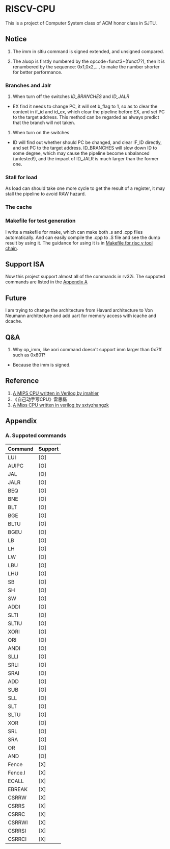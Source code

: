 # RISCV-CPU

This is a project of Computer System class of ACM honor class in SJTU.

## Notice

1. The imm in sltiu command is signed extended, and unsigned compared.

1. The aluop is firstly numbered by the opcode+funct3+(funct7?), then it is renumbered by the sequence: 0x1,0x2,..., to make the number shorter for better performance.

### Branches and Jalr

1. When turn off the switches *ID_BRANCHES* and *ID_JALR*
- EX find it needs to change PC, it will set b_flag to 1, so as to clear the content in if_id and id_ex, which clear the pipeline before EX, and set PC to the target address. This method can be regarded as always predict that the branch will not taken.

1. When turn on the switches
- ID will find out whether should PC be changed, and clear IF_ID directly, and set PC to the target address. ID_BRANCHES will slow down ID to some degree, which may cause the pipeline become unbalanced (untested!), and the impact of ID_JALR is much larger than the former one.

### Stall for load

As load can should take one more cycle to get the result of a register, it may stall the pipeline to avoid RAW hazard.

### The cache 

### Makefile for test generation

I write a makefile for make, which can make both .s and .cpp files automatically. And can easily compile the .cpp to .S file and see the dump result by using it. The guidance for using it is in [Makefile for risc v tool chain](https://gist.github.com/Michaelvll/46e069e29a8448326acadd7bb2bb1654).

## Support ISA

Now this project support almost all of the commands in rv32i. The suppoted commands are listed in the [Appendix A](#ApdxA)

## Future

I am trying to change the architecture from Havard architecture to Von Neumann architecture and add uart for memory access with icache and dcache.

## Q&A

1. Why op_imm, like xori command doesn't support imm larger than 0x7ff such as 0x801?
- Because the imm is signed.

## Reference

1. [A MIPS CPU written in Verilog by jmahler](https://github.com/jmahler/mips-cpu.git)
1. 《自己动手写CPU》雷思磊
1. [A Mips CPU written in verilog by sxtyzhangzk](https://github.com/sxtyzhangzk/mips-cpu.git)

## Appendix

### <span id="ApdxA">A. Suppoted commands</span>

| Command | Support |
|---------|---------|
| LUI     | [O]     |
| AUIPC   | [O]     |
| JAL     | [O]     |
| JALR    | [O]     |
| BEQ     | [O]     |
| BNE     | [O]     |
| BLT     | [O]     |
| BGE     | [O]     |
| BLTU    | [O]     |
| BGEU    | [O]     |
| LB      | [O]     |
| LH      | [O]     |
| LW      | [O]     |
| LBU     | [O]     |
| LHU     | [O]     |
| SB      | [O]     |
| SH      | [O]     |
| SW      | [O]     |
| ADDI    | [O]     |
| SLTI    | [O]     |
| SLTIU   | [O]     |
| XORI    | [O]     |
| ORI     | [O]     |
| ANDI    | [O]     |
| SLLI    | [O]     |
| SRLI    | [O]     |
| SRAI    | [O]     |
| ADD     | [O]     |
| SUB     | [O]     |
| SLL     | [O]     |
| SLT     | [O]     |
| SLTU    | [O]     |
| XOR     | [O]     |
| SRL     | [O]     |
| SRA     | [O]     |
| OR      | [O]     |
| AND     | [O]     |
| Fence   | [X]     |
| Fence.I | [X]     |
| ECALL   | [X]     |
| EBREAK  | [X]     |
| CSRRW   | [X]     |
| CSRRS   | [X]     |
| CSRRC   | [X]     |
| CSRRWI  | [X]     |
| CSRRSI  | [X]     |
| CSRRCI  | [X]     |